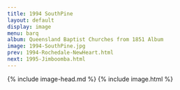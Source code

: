 ```yaml
---
title: 1994 SouthPine
layout: default
display: image
menu: barq
album: Queensland Baptist Churches from 1851 Album
image: 1994-SouthPine.jpg
prev: 1994-Rochedale-NewHeart.html
next: 1995-Jimboomba.html
---
```

{% include image-head.md %}
{% include image.html %}